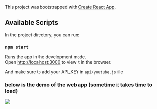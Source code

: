 This project was bootstrapped with [Create React App](https://github.com/facebook/create-react-app).

## Available Scripts

In the project directory, you can run:

### `npm start`

Runs the app in the development mode.<br />
Open [http://localhost:3000](http://localhost:3000) to view it in the browser.

And make sure to add your API_KEY in `api/youtube.js` file

### below is the demo of the web app (sometime it takes time to load)

![](React-Video-Browser.gif)

